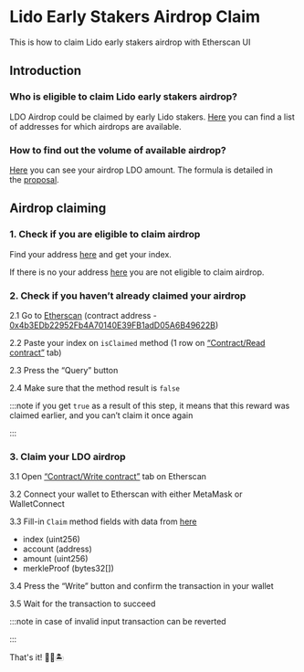 # Lido Early Stakers Airdrop Claim
This is how to claim Lido early stakers airdrop with Etherscan UI

## Introduction

### Who is eligible to claim Lido early stakers airdrop?

LDO Airdrop could be claimed by early Lido stakers. [Here](https://github.com/lidofinance/airdrop-data/blob/main/early_stakers_airdrop.csv) you can find a list of addresses for which airdrops are available.

### How to find out the volume of available airdrop?

[Here](https://github.com/lidofinance/airdrop-data/blob/main/early_stakers_airdrop.csv) you can see your airdrop LDO amount. The formula is detailed in the [proposal](https://research.lido.fi/t/proposal-16-retroactive-airdrop-0-5-ldo-to-early-steth-users/69/18).

## Airdrop claiming

### 1. Check if you are eligible to claim airdrop

Find your address [here](https://github.com/lidofinance/airdrop-data/blob/main/early_stakers_airdrop.csv) and get your index.

If there is no your address [here](https://github.com/lidofinance/airdrop-data/blob/main/early_stakers_airdrop.csv) you are not eligible to claim airdrop.

### 2. Check if you haven’t already claimed your airdrop
2.1 Go to [Etherscan](https://etherscan.io/address/0x4b3edb22952fb4a70140e39fb1add05a6b49622b) (contract address  - [0x4b3EDb22952Fb4A70140E39FB1adD05A6B49622B](https://etherscan.io/address/0x4b3edb22952fb4a70140e39fb1add05a6b49622b))

2.2 Paste your index on `isClaimed` method (1 row on [“Contract/Read contract”](https://etherscan.io/address/0x4b3edb22952fb4a70140e39fb1add05a6b49622b#readContract) tab)

2.3 Press the “Query” button

2.4 Make sure that the method result is `false`

:::note
if you get `true` as a result of this step, it means that this reward was claimed earlier, and you can’t claim it once again

:::

### 3. Claim your LDO airdrop

3.1 Open [“Contract/Write contract”](https://etherscan.io/address/0x4b3edb22952fb4a70140e39fb1add05a6b49622b#writeContract) tab on Etherscan

3.2 Connect your wallet to Etherscan with either MetaMask or WalletConnect

3.3 Fill-in `Claim` method fields with data from [here](https://github.com/lidofinance/airdrop-data/blob/main/early_stakers_airdrop.csv)
- index (uint256)
- account (address)
- amount (uint256)
- merkleProof (bytes32[])

3.4 Press the “Write” button and confirm the transaction in your wallet

3.5 Wait for the transaction to succeed

:::note
in case of invalid input transaction can be reverted

:::


That's it! 💪🎉🏝
